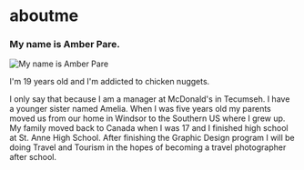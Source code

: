 # aboutme
### My name is Amber Pare.
![My name is Amber Pare](https://lh3.googleusercontent.com/zVo-iJMlnMqLN6___XRYvEVzLUPETJrymakElKDdsTn5sbzrKSc5_U2g9q9mr0YWTQFq_PqBgk1ReAcWg2CiYFe7iFYfx4KfvraPXLnea79FgjQcWK3DNR7PHFVk6iwxnJOAQjLSODhrRb72J41dAS7RKiDlmyaDmy2OwpHt-BYfdzMeAiQ5-VSNDrCdc4om2WEWpgGNkyH8Q0q6-OUnF5ociV1ASl4pes9b8-1xujNsGk-1cuxAdekVSW3Qrsj6Rlf_a6oXQv6I1e4RKzFNYBK-bosiOCtLY35R6WB2ob79G09mJyfI_c8mOA4541xU1mNl_ATwGE-Iz0KmD1PbfGo8H70_2xmPRIe5Vn0TYnqKuj9E1Yyh6aCKT8_JXP1lWnoefAF0cJANEBO58e0ga_Pdlarf2LREcUcLXjnt5C9b5LTj-JoBMy5loW-UHmq9bx8DRjAhvUPGuNdCclJQnOs8iZ-YjHyCIQU0a4aQwQI8mbb8SKrYphcJ5QtBlKHKyMRptRm8ED5ij_1IPtAFeIocEGEvFJcihHAkjcprYRE2XCmuGdtm5QHhENBMjH7MnPfKwlkxKk9CF80GnMXBRcsFMRbGj_76LyFYSVLfKoUCrI2xzYSQRg=w485-h626-no) 
<p> I'm 19 years old and I'm addicted to chicken nuggets. </p>
<p> I only say that because I am a manager at McDonald's in Tecumseh. I have a younger sister named Amelia. When I was five years old my parents moved us from our home in Windsor to the Southern US where I grew up. My family moved back to Canada when I was 17 and I finished high school at St. Anne High School. After finishing the Graphic Design program I will be doing Travel and Tourism in the hopes of becoming a travel photographer after school. </p>
